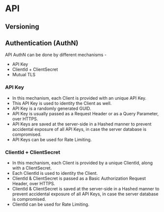 
# API

## Versioning


## Authentication (AuthN)

API AuthN can be done by different mechanisms -
  * API Key
  * ClientId + ClientSecret
  * Mutual TLS

### API Key

  * In this mechanism, each Client is provided with an unique API Key.
  * This API Key is used to identity the Client as well.
  * API Key is a randomly generated GUID.
  * API Key is usually passed as a Request Header or as a Query Parameter, over HTTPS.
  * API Keys are saved at the server-side in a Hashed manner to prevent accidental exposure of all API Keys, in case the server database is compromised.
  * API Keys can be used for Rate Limiting.

### ClientId + ClientSecret

  * In this mechanism, each Client is provided by a unique ClientId, along with a ClientSecret.
  * Each ClientId is used to identity the Client.
  * ClientId & ClientSecret is passed as a Basic Authorization Request Header, over HTTPS.
  * ClientId & ClientSecret is saved at the server-side in a Hashed manner to prevent accidental exposure of all API Keys, in case the server database is compromised.
  * ClientId can be used for Rate Limiting.

